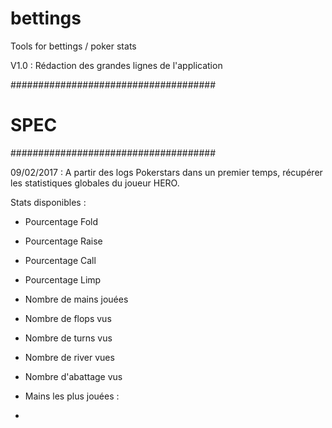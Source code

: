# bettings
Tools for bettings / poker stats

V1.0 : Rédaction des grandes lignes de l'application

#####################################
#               SPEC                #
#####################################

09/02/2017 : 
A partir des logs Pokerstars dans un premier temps, récupérer les statistiques globales du joueur HERO.

Stats disponibles :
- Pourcentage Fold 
- Pourcentage Raise
- Pourcentage Call
- Pourcentage Limp
- Nombre de mains jouées 
- Nombre de flops vus
- Nombre de turns vus
- Nombre de river vues
- Nombre d'abattage vus

- Mains les plus jouées : 
- 


